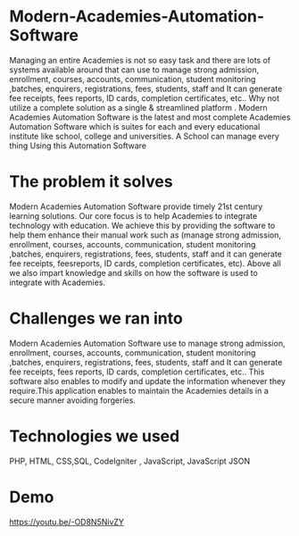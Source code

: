 
# Modern-Academies-Automation-Software
Managing an entire Academies is not so easy task and there are lots of systems available around that can use to manage strong admission, enrollment, courses, accounts, communication, student monitoring ,batches, enquirers, registrations, fees, students, staff  and It can generate fee receipts, fees reports, ID cards, completion certificates, etc.. Why not utilize a complete solution as a single &amp; streamlined platform . Modern Academies Automation Software is the latest and most complete Academies Automation Software which is suites for each and every educational institute like school, college and universities. A School can manage every thing Using this Automation Software
# The problem it solves
Modern Academies Automation Software provide timely 21st century learning solutions. Our core focus is to help Academies to integrate technology with education. We achieve this by providing the software to help them enhance their manual work such as (manage strong admission, enrollment, courses, accounts, communication, student monitoring ,batches, enquirers, registrations, fees, students, staff and it can generate fee receipts, feesreports, ID cards, completion certificates, etc). Above all we also impart knowledge and skills on how the software is used to integrate with Academies.
# Challenges we ran into
Modern Academies Automation Software use to manage strong admission, enrollment, courses, accounts, communication, student monitoring ,batches, enquirers, registrations, 
fees, students, staff and It can generate fee receipts, fees reports, ID cards, completion certificates, etc.. This software also enables to modify and update the information whenever they require.This application enables to maintain the Academies details in a secure manner avoiding forgeries.

# Technologies we used
PHP, HTML, CSS,SQL, CodeIgniter , JavaScript, JavaScript JSON

# Demo
https://youtu.be/-OD8N5NivZY
